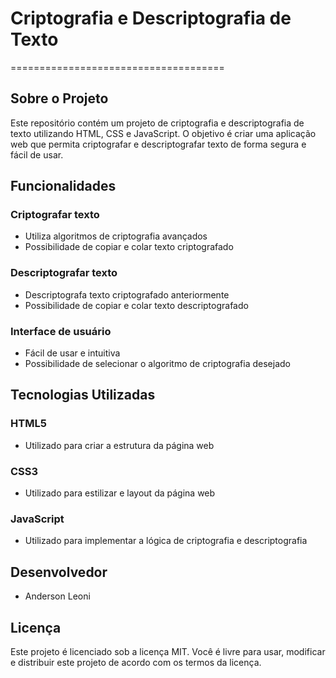 # Criptografia e Descriptografia de Texto
=====================================

## Sobre o Projeto

Este repositório contém um projeto de criptografia e descriptografia de texto utilizando HTML, CSS e JavaScript. O objetivo é criar uma aplicação web que permita criptografar e descriptografar texto de forma segura e fácil de usar.

## Funcionalidades

### Criptografar texto

* Utiliza algoritmos de criptografia avançados
* Possibilidade de copiar e colar texto criptografado

### Descriptografar texto

* Descriptografa texto criptografado anteriormente
* Possibilidade de copiar e colar texto descriptografado

### Interface de usuário

* Fácil de usar e intuitiva
* Possibilidade de selecionar o algoritmo de criptografia desejado

## Tecnologias Utilizadas

### HTML5

* Utilizado para criar a estrutura da página web

### CSS3

* Utilizado para estilizar e layout da página web

### JavaScript

* Utilizado para implementar a lógica de criptografia e descriptografia

## Desenvolvedor

* Anderson Leoni

## Licença

Este projeto é licenciado sob a licença MIT. Você é livre para usar, modificar e distribuir este projeto de acordo com os termos da licença.
